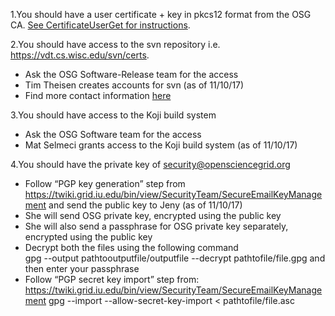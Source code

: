 1.You should have a user certificate + key in pkcs12 format from the OSG CA. [See CertificateUserGet for instructions](https://twiki.grid.iu.edu/bin/view/ReleaseDocumentation/CertificateUserGet).

2.You should have access to the svn repository i.e. https://vdt.cs.wisc.edu/svn/certs. 
*	Ask the OSG Software-Release team for the access   
*	Tim Theisen creates accounts for svn (as of 11/10/17)
*	Find more contact information [here](https://twiki.opensciencegrid.org/bin/view/SoftwareTeam/WebHome)

3.You should have access to the Koji build system
*	Ask the OSG Software team for the access 
*	Mat Selmeci grants access to the Koji build system (as of 11/10/17)

4.You should have the private key of security@opensciencegrid.org
*	Follow “PGP key generation” step from https://twiki.grid.iu.edu/bin/view/SecurityTeam/SecureEmailKeyManagement and send the public key to Jeny (as of 11/10/17)
*	She will send OSG private key, encrypted using the public key
*	She will also send a passphrase for OSG private key separately, encrypted using the public key
*	Decrypt both the files using the following command  
gpg --output pathtooutputfile/outputfile --decrypt pathtofile/file.gpg and then enter your passphrase
*	Follow “PGP secret key import” step from: https://twiki.grid.iu.edu/bin/view/SecurityTeam/SecureEmailKeyManagement 
gpg --import --allow-secret-key-import < pathtofile/file.asc

